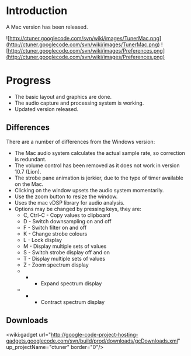 # Introduction #

A Mac version has been released.

![http://ctuner.googlecode.com/svn/wiki/images/TunerMac.png](http://ctuner.googlecode.com/svn/wiki/images/TunerMac.png)  ![http://ctuner.googlecode.com/svn/wiki/images/Preferences.png](http://ctuner.googlecode.com/svn/wiki/images/Preferences.png)

# Progress #

  * The basic layout and graphics are done.
  * The audio capture and processing system is working.
  * Updated version released.

## Differences ##

There are a number of differences from the Windows version:

  * The Mac audio system calculates the actual sample rate, so correction is redundant.
  * The volume control has been removed as it does not work in version 10.7 (Lion).
  * The strobe pane animation is jerkier, due to the type of timer available on the Mac.
  * Clicking on the window upsets the audio system momentarily.
  * Use the zoom button to resize the window.
  * Uses the mac vDSP library for audio analysis.
  * Options may be changed by pressing keys, they are:
    * C, Ctrl-C - Copy values to clipboard
    * D - Switch downsampling on and off
    * F - Switch filter on and off
    * K - Change strobe colours
    * L - Lock display
    * M - Display multiple sets of values
    * S - Switch strobe display off and on
    * T - Display multiple sets of values
    * Z - Zoom spectrum display
    * + - Expand spectrum display
    * - - Contract spectrum display

## Downloads ##

<wiki:gadget url="http://google-code-project-hosting-gadgets.googlecode.com/svn/build/prod/downloads/gcDownloads.xml" up\_projectName="ctuner" border="0"/>